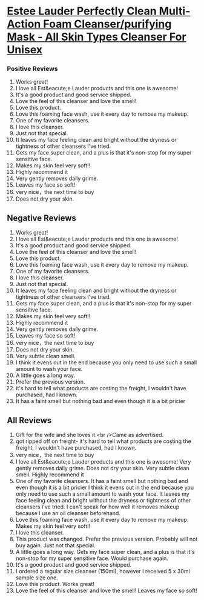 # [Estee Lauder Perfectly Clean Multi-Action Foam Cleanser/purifying Mask - All Skin Types Cleanser For Unisex](https://products.checkmycream.com/products/Estee-Lauder-Perfectly-Clean-Multi-Action-Foam-Cleanserpurifying-Mask-All-Skin-Types-Cleanser-For-Unisex.html)

### Positive Reviews

<ol>
      <li>Works great!</li>
      <li>I love all Est&amp;eacute;e Lauder products and this one is awesome!</li>
      <li>It&#x27;s a good product and good service shipped.</li>
      <li>Love the feel of this cleanser and love the smell!  </li>
      <li>Love this product.  </li>
      <li>Love this foaming face wash, use it every day to remove my makeup.</li>
      <li>One of my favorite cleansers.</li>
      <li>I love this cleanser.</li>
      <li>Just not that special.</li>
      <li>It leaves my face feeling clean and bright without the dryness or tightness of other cleansers I&#x27;ve tried.</li>
      <li>Gets my face super clean, and a plus is that it&#x27;s non-stop for my super sensitive face.  </li>
      <li>Makes my skin feel very soft!!</li>
      <li>Highly recommend it</li>
      <li>Very gently removes daily grime.</li>
      <li>Leaves my face so soft!</li>
      <li>very nice，the next time to buy</li>
      <li>Does not dry your skin.</li>
</ol>


<h2>Negative Reviews</h2>
<ol>
<li> Works great!</li>
<li> I love all Est&amp;eacute;e Lauder products and this one is awesome!</li>
<li> It&#x27;s a good product and good service shipped.</li>
<li> Love the feel of this cleanser and love the smell!  </li>
<li> Love this product.  </li>
<li> Love this foaming face wash, use it every day to remove my makeup.</li>
<li> One of my favorite cleansers.</li>
<li> I love this cleanser.</li>
<li> Just not that special.</li>
<li> It leaves my face feeling clean and bright without the dryness or tightness of other cleansers I&#x27;ve tried.</li>
<li> Gets my face super clean, and a plus is that it&#x27;s non-stop for my super sensitive face.  </li>
<li> Makes my skin feel very soft!!</li>
<li> Highly recommend it</li>
<li> Very gently removes daily grime.</li>
<li> Leaves my face so soft!</li>
<li> very nice，the next time to buy</li>
<li> Does not dry your skin.</li>
<li> Very subtle clean smell.</li>
<li> I think it evens out in the end because you only need to use such a small amount to wash your face.</li>
<li> A little goes a long way.  </li>
<li> Prefer the previous version.</li>
<li> it&#x27;s hard to tell what products are costing the freight, I wouldn&#x27;t have purchased, had I known.</li>
<li> It has a faint smell but nothing bad and even though it is a bit pricier</li>
</ol>

<h2>All Reviews</h2>

<ol>
    <li> Gift for the wife and she loves it.&lt;br /&gt;Came as advertised.</li>
    <li> got ripped off on freight- it&#x27;s hard to tell what products are costing the freight, I wouldn&#x27;t have purchased, had I known.</li>
    <li> very nice，the next time to buy</li>
    <li> I love all Est&amp;eacute;e Lauder products and this one is awesome! Very gently removes daily grime. Does not dry your skin. Very subtle clean smell. Highly recommend it</li>
    <li> One of my favorite cleansers. It has a faint smell but nothing bad and even though it is a bit pricier I think it evens out in the end because you only need to use such a small amount to wash your face. It leaves my face feeling clean and bright without the dryness or tightness of other cleansers I&#x27;ve tried. I can&#x27;t speak for how well it removes makeup because I use an oil cleanser beforehand.</li>
    <li> Love this foaming face wash, use it every day to remove my makeup. Makes my skin feel very soft!!</li>
    <li> I love this cleanser.</li>
    <li> This product was changed. Prefer the previous version. Probably will not buy again. Just not that special.</li>
    <li> A little goes a long way.  Gets my face super clean, and a plus is that it&#x27;s non-stop for my super sensitive face.  Would purchase again.</li>
    <li> It&#x27;s a good product and good service shipped.</li>
    <li> I ordered a regular size cleanser (150ml), however I received 5 x 30ml sample size one.</li>
    <li> Love this product.  Works great!</li>
    <li> Love the feel of this cleanser and love the smell!  Leaves my face so soft!</li>
</ol>




